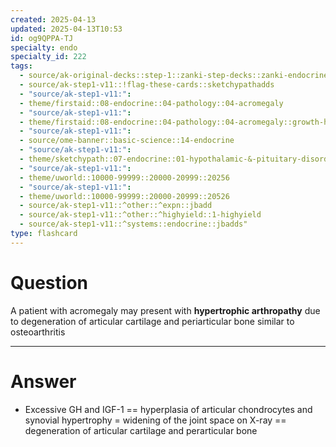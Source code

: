 ```yaml
---
created: 2025-04-13
updated: 2025-04-13T10:53
id: og9QPPA-TJ
specialty: endo
specialty_id: 222
tags:
  - source/ak-original-decks::step-1::zanki-step-decks::zanki-endocrine::endocrine-pathology
  - source/ak-step1-v11::!flag-these-cards::sketchypathadds
  - "source/ak-step1-v11:": 
  - theme/firstaid::08-endocrine::04-pathology::04-acromegaly
  - "source/ak-step1-v11:": 
  - theme/firstaid::08-endocrine::04-pathology::04-acromegaly::growth-hormone-excess::acromegaly
  - "source/ak-step1-v11:": 
  - source/ome-banner::basic-science::14-endocrine
  - "source/ak-step1-v11:": 
  - theme/sketchypath::07-endocrine::01-hypothalamic-&-pituitary-disorders::03-hyperpituitarism
  - "source/ak-step1-v11:": 
  - theme/uworld::10000-99999::20000-20999::20256
  - "source/ak-step1-v11:": 
  - theme/uworld::10000-99999::20000-20999::20526
  - source/ak-step1-v11::^other::^expn::jbadd
  - source/ak-step1-v11::^other::^highyield::1-highyield
  - source/ak-step1-v11::^systems::endocrine::jbadds"
type: flashcard
---
```


# Question
A patient with acromegaly may present with **hypertrophic arthropathy** due to degeneration of articular cartilage and periarticular bone similar to osteoarthritis

---

# Answer
* Excessive GH and IGF-1 == hyperplasia of articular chondrocytes and synovial hypertrophy = widening of the joint space on X-ray == degeneration of articular cartilage and perarticular bone